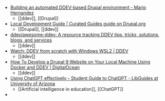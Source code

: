 - [Building an automated DDEV-based Drupal environment - Mario Hernandez](https://mariohernandez.io/blog/building-an-automated-ddev-based-drupal-environment/)
	- [[ddev]], [[Drupal]]
- [Local Development Guide | Curated Guides guide on Drupal.org](https://www.drupal.org/docs/official_docs/en/_local_development_guide.html)
	- [[Drupal]], [[ddev]]
- [ddev/awesome-ddev: A resource tracking DDEV tips, tricks, solutions, blogs, and services](https://github.com/ddev/awesome-ddev)
	- [[ddev]]
- [Watch: DDEV from scratch with Windows WSL2 | DDEV](https://ddev.com/blog/watch-ddev-local-from-scratch-with-windows-wsl2/)
	- [[ddev]]
- [How To Develop a Drupal 9 Website on Your Local Machine Using Docker and DDEV | DigitalOcean](https://www.digitalocean.com/community/tutorials/how-to-develop-a-drupal-9-website-on-your-local-machine-using-docker-and-ddev)
	- [[ddev]]
- [Using ChatGPT effectively - Student Guide to ChatGPT - LibGuides at University of Arizona](https://libguides.library.arizona.edu/students-chatgpt/use)
	- [[Artificial intelligence in education]], [[ChatGPT]]
-